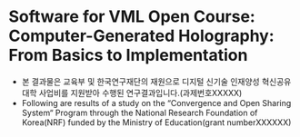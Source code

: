 # Software for VML Open Course: Computer-Generated Holography: From Basics to Implementation
- 본 결과물은 교육부 및 한국연구재단의 재원으로 디지털 신기술 인재양성 혁신공유대학 사업비를 지원받아 수행된 연구결과입니다.(과제번호XXXXX)
- Following are results of a study on the “Convergence and Open Sharing System“ Program through the National Research Foundation of Korea(NRF) funded by the Ministry of Education(grant numberXXXXXX)
